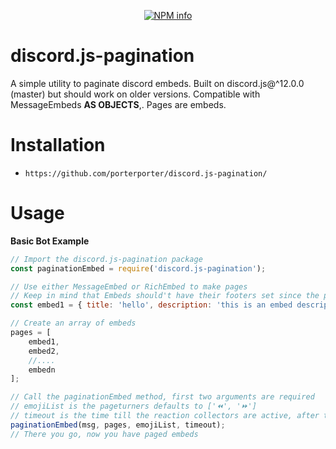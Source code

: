<div align="center">
  <p>
    <a href="https://nodei.co/npm/discord.js-pagination
/"><img src="https://nodei.co/npm/discord.js-pagination.png?downloads=true&stars=true" alt="NPM info" /></a>
  </p>
</div>


# discord.js-pagination
A simple utility to paginate discord embeds. Built on discord.js@^12.0.0 (master) but should work on older versions. Compatible with MessageEmbeds **AS OBJECTS**,. Pages are embeds.

# Installation
* `https://github.com/porterporter/discord.js-pagination/`

# Usage
__Basic Bot Example__
```js
// Import the discord.js-pagination package
const paginationEmbed = require('discord.js-pagination');

// Use either MessageEmbed or RichEmbed to make pages
// Keep in mind that Embeds should't have their footers set since the pagination method sets page info there
const embed1 = { title: 'hello', description: 'this is an embed description!' };

// Create an array of embeds
pages = [
	embed1,
	embed2,
	//....
	embedn
];

// Call the paginationEmbed method, first two arguments are required
// emojiList is the pageturners defaults to ['⏪', '⏩']
// timeout is the time till the reaction collectors are active, after this you can't change pages (in ms), defaults to 120000
paginationEmbed(msg, pages, emojiList, timeout);
// There you go, now you have paged embeds
```


